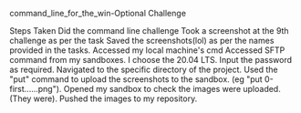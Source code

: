 command_line_for_the_win-Optional Challenge

Steps Taken
Did the command line challenge
Took a screenshot at the 9th challenge as per the task
Saved the screenshots(lol) as per the names provided in the tasks.
Accessed my local machine's cmd
Accessed SFTP command from my sandboxes. I choose the 20.04 LTS.
Input the password as required.
Navigated to the specific directory of the project.
Used the "put" command to upload the screenshots to the sandbox. (eg "put 0-first......png").
Opened my sandbox to check the images were uploaded. (They were).
Pushed the images to my repository.
